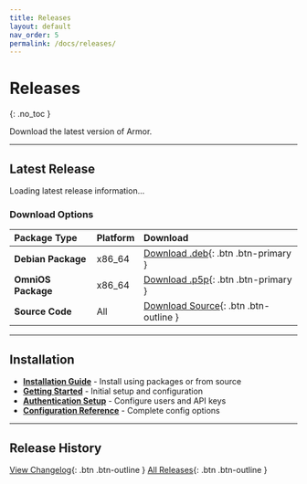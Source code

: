 ```yaml
---
title: Releases
layout: default
nav_order: 5
permalink: /docs/releases/
---
```


# Releases
{: .no_toc }

Download the latest version of Armor.

---

## Latest Release

<div id="latest-release-content">
<p>Loading latest release information...</p>
</div>

### Download Options

| Package Type | Platform | Download |
|:-------------|:---------|:---------|
| **Debian Package** | x86_64 | [Download .deb](https://github.com/STARTcloud/armor/releases/latest/download/armor.deb){: .btn .btn-primary } |
| **OmniOS Package** | x86_64 | [Download .p5p](https://github.com/STARTcloud/armor/releases/latest/download/armor.p5p){: .btn .btn-primary } |
| **Source Code** | All | [Download Source](https://github.com/STARTcloud/armor/archive/refs/heads/main.tar.gz){: .btn .btn-outline } |

---

## Installation

- **[Installation Guide](guides/installation/)** - Install using packages or from source
- **[Getting Started](guides/getting-started/)** - Initial setup and configuration
- **[Authentication Setup](guides/authentication/)** - Configure users and API keys
- **[Configuration Reference](configuration/)** - Complete config options

---

## Release History

[View Changelog](/docs/changelog/){: .btn .btn-outline }
[All Releases](https://github.com/STARTcloud/armor/releases){: .btn .btn-outline }
